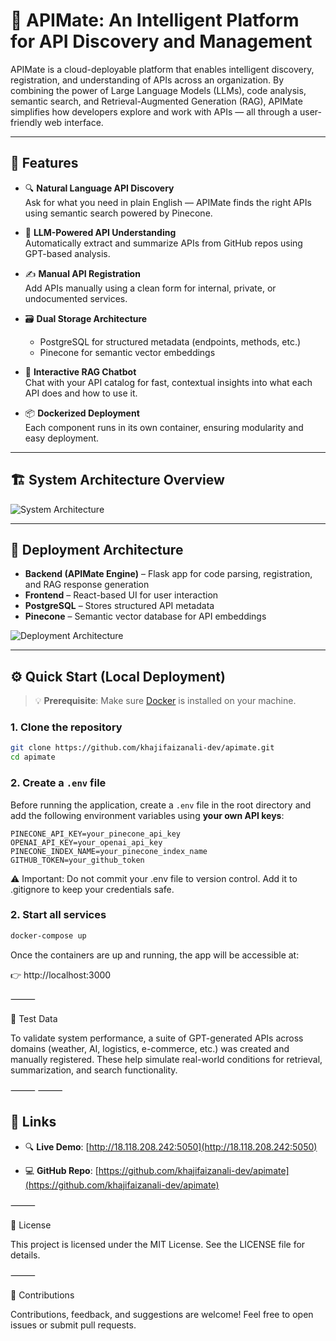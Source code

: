 # 🚀 APIMate: An Intelligent Platform for API Discovery and Management

APIMate is a cloud-deployable platform that enables intelligent discovery, registration, and understanding of APIs across an organization. By combining the power of Large Language Models (LLMs), code analysis, semantic search, and Retrieval-Augmented Generation (RAG), APIMate simplifies how developers explore and work with APIs — all through a user-friendly web interface.

---

## 🌟 Features

- 🔍 **Natural Language API Discovery**  
  Ask for what you need in plain English — APIMate finds the right APIs using semantic search powered by Pinecone.

- 🧠 **LLM-Powered API Understanding**  
  Automatically extract and summarize APIs from GitHub repos using GPT-based analysis.

- ✍️ **Manual API Registration**  
  Add APIs manually using a clean form for internal, private, or undocumented services.

- 🗃 **Dual Storage Architecture**  
  - PostgreSQL for structured metadata (endpoints, methods, etc.)  
  - Pinecone for semantic vector embeddings

- 💬 **Interactive RAG Chatbot**  
  Chat with your API catalog for fast, contextual insights into what each API does and how to use it.

- 📦 **Dockerized Deployment**  
  Each component runs in its own container, ensuring modularity and easy deployment.

---

## 🏗️ System Architecture Overview

![System Architecture](https://github.com/khajifaizanali-dev/apimate/blob/main/system-arch.png)

---

## 🚢 Deployment Architecture

- **Backend (APIMate Engine)** – Flask app for code parsing, registration, and RAG response generation  
- **Frontend** – React-based UI for user interaction  
- **PostgreSQL** – Stores structured API metadata  
- **Pinecone** – Semantic vector database for API embeddings

![Deployment Architecture](https://github.com/khajifaizanali-dev/apimate/blob/main/deploy-arch.png)

---

## ⚙️ Quick Start (Local Deployment)

> 💡 **Prerequisite**: Make sure [Docker](https://docs.docker.com/get-docker/) is installed on your machine.

### 1. Clone the repository

```bash
git clone https://github.com/khajifaizanali-dev/apimate.git
cd apimate
```
### 2. Create a `.env` file

Before running the application, create a `.env` file in the root directory and add the following environment variables using **your own API keys**:

```env
PINECONE_API_KEY=your_pinecone_api_key
OPENAI_API_KEY=your_openai_api_key
PINECONE_INDEX_NAME=your_pinecone_index_name
GITHUB_TOKEN=your_github_token
```
⚠️ Important: Do not commit your .env file to version control. Add it to .gitignore to keep your credentials safe.

### 2. Start all services

```bash
docker-compose up
```
Once the containers are up and running, the app will be accessible at:

👉 http://localhost:3000

⸻

🧪 Test Data

To validate system performance, a suite of GPT-generated APIs across domains (weather, AI, logistics, e-commerce, etc.) was created and manually registered. These help simulate real-world conditions for retrieval, summarization, and search functionality.

⸻
⸻

## 🔗 Links

- 🔍 **Live Demo**: [http://18.118.208.242:5050](http://18.118.208.242:5050)

- 💻 **GitHub Repo**: [https://github.com/khajifaizanali-dev/apimate](https://github.com/khajifaizanali-dev/apimate)
  
⸻

📝 License

This project is licensed under the MIT License. See the LICENSE file for details.

⸻

🙌 Contributions

Contributions, feedback, and suggestions are welcome!
Feel free to open issues or submit pull requests.
